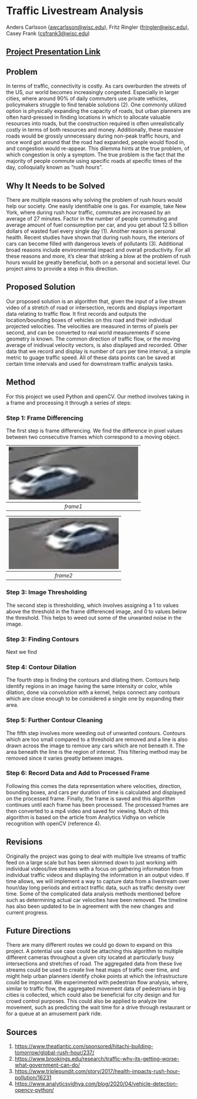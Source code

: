 # Traffic Livestream Analysis
Anders Carlsson (awcarlsson@wisc.edu), Fritz Ringler (fringler@wisc.edu), 
Casey Frank (csfrank3@wisc.edu)

## [Project Presentation Link](https://www.youtube.com/watch?v=UsxhjWs2Cbw)

## Problem
  In terms of traffic, connectivity is costly. As cars overburden the streets of the US, our world becomes increasingly congested. Especially in larger cities, where around 90% of daily commuters use private vehicles, policymakers struggle to find tenable solutions (2). One commonly utilized option is physically expanding the capacity of roads, but urban planners are often hard-pressed in finding locations in which to allocate valuable resources into roads, but the construction required is often unrealistically costly in terms of both resources and money. Additionally, these massive roads would be grossly unnecessary during non-peak traffic hours, and once word got around that the road had expanded, people would flood in, and congestion would re-appear. This dilemma hints at the true problem, of which congestion is only a symptom. The true problem is the fact that the majority of people commute using specific roads at specific times of the day, colloquially known as “rush hours”.

## Why It Needs to be Solved
  There are multiple reasons why solving the problem of rush hours would help our society. One easily identifiable one is gas. For example, take New York, where during rush hour traffic, commutes are increased by an average of 27 minutes. Factor in the number of people commuting and average amount of fuel consumption per car, and you get about 12.5 billion dollars of wasted fuel every single day (1). Another reason is personal health. Recent studies have shown that during rush hours, the interiors of cars can become filled with dangerous levels of pollutants (3). Additional broad reasons include environmental impact and overall productivity. For all these reasons and more, it’s clear that striking a blow at the problem of rush hours would be greatly beneficial, both on a personal and societal level. Our project aims to provide a step in this direction.

## Proposed Solution
  Our proposed solution is an algorithm that, given the input of a live stream video of a stretch of road or intersection, records and displays important data relating to traffic flow. It first records and outputs the location/bounding boxes of vehicles on this road and their individual projected velocities. The velocities are measured in terms of pixels per second, and can be converted to real world measurements if scene geometry is known. The common direction of traffic flow, or the moving average of inidivual velocity vectors, is also displayed and recorded. Other data that we record and display is number of cars per time interval, a simple metric to guage traffic speed. All of these data points can be saved at certain time intervals and used for downstream traffic analysis tasks.

## Method
  For this project we used Python and openCV. Our method involves taking in a frame and processing it through a series of steps:
  
### Step 1: Frame Differencing
  The first step is frame differencing. We find the difference in pixel values between two consecutive frames which correspond to a moving object.

  | ![](./pictures/car1.png) |
  |:--:| 
  | *frame1* |

  | ![](./pictures/car2.png) |
  |:--:| 
  | *frame2* |


### Step 3: Image Thresholding
  The second step is thresholding, which involves assigning a 1 to values above the threshold in the frame differenced image, and 0 to values below the threshold. This helps to weed out some of the unwanted noise in the image.
  
### Step 3: Finding Contours
  Next we find

### Step 4: Contour Dilation
  The fourth step is finding the contours and dilating them.  Contours help identify regions in an image having the same intensity or color, while dilation, done via convolution with a kernel, helps connect any contours which are close enough to be considered a single one by expanding their area.

### Step 5: Further Contour Cleaning
  The fifth step involves more weeding out of unwanted contours. Contours which are too small compared to a threshold are removed and a line is also drawn across the image to remove any cars which are not beneath it.  The area beneath the line is the region of interest.  This filtering method may be removed since it varies greatly between images. 
  
### Step 6: Record Data and Add to Processed Frame
  Following this comes the data representation where velocities, direction, bounding boxes, and cars per duration of time is calculated and displayed on the processed frame.  Finally, the frame is saved and this algorithm continues until each frame has been processed.  The processed frames are then converted to a mp4 video and saved for viewing.
  Much of this algorithm is based on the article from Analytics Vidhya on vehicle recognition with openCV (reference 4).

## Revisions
  Originally the project was going to deal with multiple live streams of traffic feed on a large scale but has been skimmed down to just working with individual videos/live streams with a focus on gathering information from individual traffic videos and displaying the information in an output video.  If time allows, we will implement a way to capture data from a livestream over hour/day long periods and extract traffic data, such as traffic density over time. Some of the complicated data analysis methods mentioned before such as determining actual car velocities have been removed. The timeline has also been updated to be in agreement with the new changes and current progress.

## Future Directions
  There are many different routes we could go down to expand on this project. A potential use case could be attaching this algorithm to multiple different cameras throughout a given city located at particularly busy intersections and stretches of road. The aggregated data from these live streams could be used to create live heat maps of traffic over time, and might help urban planners identify choke points at which the infrastructure could be improved. We experimented with pedestrian flow analysis, where, similar to traffic flow, the aggregated movement data of pedestrians in big cities is collected, which could also be beneficial for city design and for crowd control purposes. This could also be applied to analyze line movement, such as predicting the wait time for a drive through restaurant or for a queue at an amusement park ride.

## Sources
1. https://www.theatlantic.com/sponsored/hitachi-building-tomorrow/global-rush-hour/237/
2. https://www.brookings.edu/research/traffic-why-its-getting-worse-what-government-can-do/
3. https://www.triplepundit.com/story/2017/health-impacts-rush-hour-pollution/16231
4. https://www.analyticsvidhya.com/blog/2020/04/vehicle-detection-opencv-python/
